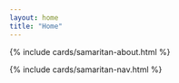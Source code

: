 ```yaml
---
layout: home
title: "Home"
---
```


{% include cards/samaritan-about.html %}

{% include cards/samaritan-nav.html %}
